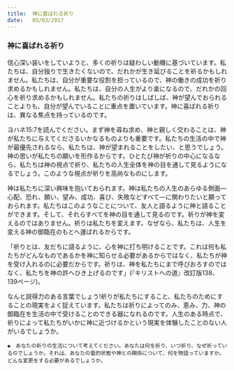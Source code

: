 ```yaml
---
title:  神に喜ばれる祈り
date:   05/03/2017
---
```


### 神に喜ばれる祈り

信心深い装いをしていようと、多くの祈りは疑わしい動機に基づいています。私たちは、自分独りで生きたくないので、だれかが生き延びることを祈るかもしれません。私たちは、自分が重要な役割を担っているので、神の働きの成功を祈り求めるかもしれません。私たちは、自分の人生がより楽になるので、だれかの回心を祈り求めるかもしれません。私たちの祈りはしばしば、神が望んでおられることよりも、自分が望んでいることに重点を置いています。神に喜ばれる祈りは、異なる焦点を持っているのです。

ヨハネ15:7を読んでください。まず神を尋ね求め、神と親しく交わることは、神が私たちに与えてくださるいかなるものよりも重要です。私たちの生活の中で神が最優先されるなら、私たちは、神が望まれることをしたい、と思うでしょう。神の思いが私たちの願いを形作るからです。ひとたび神が祈りの中心になるなら、私たちは神の視点で祈り、私たちの人生全体を神の目を通して見るようになるでしょう。このような視点が祈りを高尚なものにします。

神は私たちに深い興味を抱いておられます。神は私たちの人生のあらゆる側面―心配、恐れ、願い、望み、成功、喜び、失敗などすべて―に関わりたいと願っておられます。私たちはこのようなことについて、友人と語るように神と語ることができます。そして、それらすべてを神の目を通して見るのです。祈りが神を変えるのではありません。祈りは私たちを変えます。なぜなら、私たちは、人生を変える神の御臨在のもとへ運ばれるからです。

「祈りとは、友だちに語るように、心を神に打ち明けることです。これは何も私たちがどんなものであるかを神に知らせる必要があるからではなく、私たちが神を受け入れるのに必要だからです。祈りは、神を私たちにまで呼びおろすのではなく、私たちを神の許へひき上げるのです」(『キリストへの道』改訂版138、139ページ)。

なんと説得力のある言葉でしょう!祈りが私たちにすること、私たちのためにすることの現実をよく捉えています。私たちは祈りによってのみ、恵み、力、神の御臨在を生活の中で受けることのできる器になれるのです。人生のある時点で、祈りによって私たちがいかに神に近づけるかという現実を体験したことのない人がいるでしょうか。

`◆　あなたの祈りの生活について考えてください。あなたは何を祈り、いつ祈り、なぜ祈っているのでしょうか。それは、あなたの霊的状態や神との関係について、何を物語っていますか。どんな変更をする必要があるでしょうか。`
